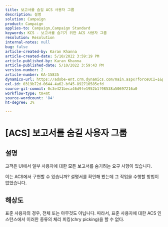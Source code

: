 ```yaml
---
title: 보고서를 숨길 ACS 사용자 그룹
description: 설명
solution: Campaign
product: Campaign
applies-to: Campaign,Campaign Standard
keywords: KCS - 보고서를 숨기기 위한 ACS 사용자 그룹
resolution: Resolution
internal-notes: null
bug: false
article-created-by: Karan Khanna
article-created-date: 5/10/2022 3:59:19 PM
article-published-by: Karan Khanna
article-published-date: 5/10/2022 3:59:43 PM
version-number: 2
article-number: KA-15835
dynamics-url: https://adobe-ent.crm.dynamics.com/main.aspx?forceUCI=1&pagetype=entityrecord&etn=knowledgearticle&id=bc6b6624-7ad0-ec11-a7b5-00224809c556
exl-id: 0319b72d-0644-4a62-bf45-892710585efd
source-git-commit: 0c3e421beca46d9fe1952b1f98538a50697216a0
workflow-type: tm+mt
source-wordcount: '84'
ht-degree: 3%

---
```


# [ACS] 보고서를 숨길 사용자 그룹

## 설명


고객은 UI에서 일부 사용자에 대한 모든 보고서를 숨기려는 요구 사항이 있습니다.

이는 ACS에서 구현할 수 있습니까? 설명서를 확인해 봤는데 그 작업을 수행할 방법이 없었습니다.


## 해상도


표준 사용자의 경우, 전체 또는 아무것도 아닙니다. 따라서, 표준 사용자에 대한 ACS 인스턴스에서 이러한 종류의 체리 피킹(chry picking)을 할 수 없다.
